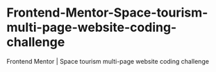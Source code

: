 # Frontend-Mentor-Space-tourism-multi-page-website-coding-challenge
Frontend Mentor | Space tourism multi-page website coding challenge

